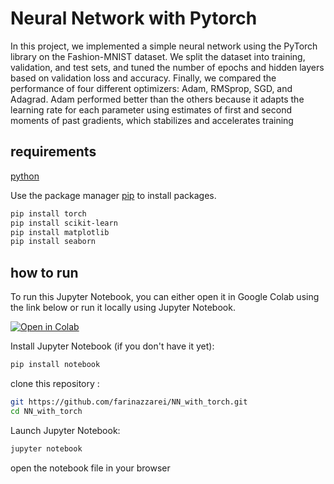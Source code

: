# Neural Network with Pytorch

In this project, we implemented a simple neural network using the PyTorch library on the Fashion-MNIST dataset. We split
the dataset into training, validation, and test sets, and tuned the number of epochs and hidden layers based on validation
loss and accuracy. Finally, we compared the performance of four different optimizers: Adam, RMSprop, SGD, and Adagrad.
Adam performed better than the others because it adapts the learning rate for each parameter using estimates of first
and second moments of past gradients, which stabilizes and accelerates training


## requirements
[python](https://www.python.org/downloads/)

Use the package manager [pip](https://pip.pypa.io/en/stable/) to install packages.

```bash
pip install torch
pip install scikit-learn
pip install matplotlib
pip install seaborn
```

## how to run
To run this Jupyter Notebook, you can either open it in Google Colab using the link below or run it locally using Jupyter Notebook.

[![Open in Colab](https://colab.research.google.com/assets/colab-badge.svg)](https://colab.research.google.com/github/farinazzarei/NN_with_torch/blob/main/nn_with_torch.ipynb)

Install Jupyter Notebook (if you don't have it yet):

```bash
pip install notebook
```
clone this repository :
```bash
git https://github.com/farinazzarei/NN_with_torch.git
cd NN_with_torch
```
Launch Jupyter Notebook:
```bash
jupyter notebook
```
open the notebook file in your browser 

